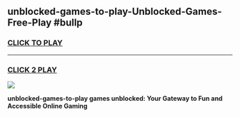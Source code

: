 
## unblocked-games-to-play-Unblocked-Games-Free-Play #bullp
<h3>
<a href="https://us.freeplayer.one?title=unblocked-games-to-play&ref=9M">CLICK TO PLAY</a></h3>
<hr>

<h3>
<a href="https://us.freeplayer.one?title=unblocked-games-to-play&ref=9M">CLICK 2 PLAY</a>
  
</h3>

<a href="https://us.freeplayer.one?title=unblocked-games-to-play&ref=9M"><img src="https://clearcache.store/games.png"></a>


**unblocked-games-to-play games unblocked: Your Gateway to Fun and Accessible Online Gaming**
